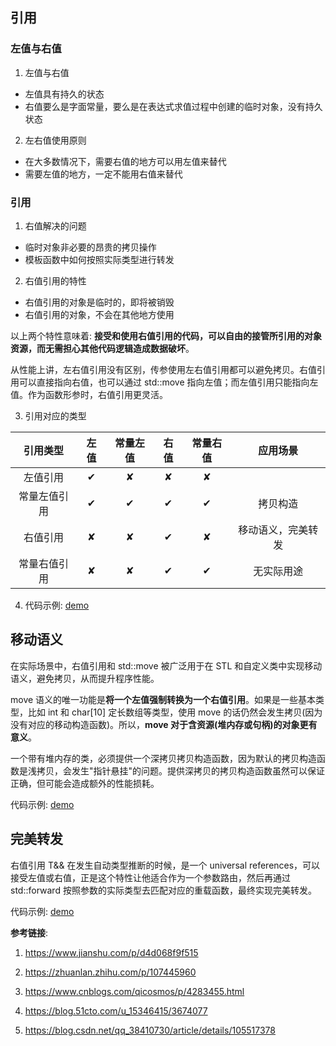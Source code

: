 ## 引用

### 左值与右值

1. 左值与右值

- 左值具有持久的状态
- 右值要么是字面常量，要么是在表达式求值过程中创建的临时对象，没有持久状态

2. 左右值使用原则

- 在大多数情况下，需要右值的地方可以用左值来替代
- 需要左值的地方，一定不能用右值来替代

### 引用

1. 右值解决的问题

- 临时对象非必要的昂贵的拷贝操作
- 模板函数中如何按照实际类型进行转发

2. 右值引用的特性

- 右值引用的对象是临时的，即将被销毁
- 右值引用的对象，不会在其他地方使用

以上两个特性意味着: **接受和使用右值引用的代码，可以自由的接管所引用的对象资源，而无需担心其他代码逻辑造成数据破坏**。

从性能上讲，左右值引用没有区别，传参使用左右值引用都可以避免拷贝。右值引用可以直接指向右值，也可以通过 std::move 指向左值；而左值引用只能指向左值。作为函数形参时，右值引用更灵活。

3. 引用对应的类型

|   引用类型   | 左值 | 常量左值 | 右值 | 常量右值 |      应用场景      |
| :----------: | :--: | :------: | :--: | :------: | :----------------: |
|   左值引用   |  ✔   |    ✘     |  ✘   |    ✘     |                    |
| 常量左值引用 |  ✔   |    ✔     |  ✔   |    ✔     |      拷贝构造      |
|   右值引用   |  ✘   |    ✘     |  ✔   |    ✘     | 移动语义，完美转发 |
| 常量右值引用 |  ✘   |    ✘     |  ✔   |    ✔     |     无实际用途     |

4. 代码示例: [demo](code/reference.cc)

## 移动语义

在实际场景中，右值引用和 std::move 被广泛用于在 STL 和自定义类中实现移动语义，避免拷贝，从而提升程序性能。

move 语义的唯一功能是**将一个左值强制转换为一个右值引用**。如果是一些基本类型，比如 int 和 char[10] 定长数组等类型，使用 move 的话仍然会发生拷贝(因为没有对应的移动构造函数)。所以，**move 对于含资源(堆内存或句柄)的对象更有意义**。

一个带有堆内存的类，必须提供一个深拷贝拷贝构造函数，因为默认的拷贝构造函数是浅拷贝，会发生"指针悬挂"的问题。提供深拷贝的拷贝构造函数虽然可以保证正确，但可能会造成额外的性能损耗。

代码示例: [demo](code/move.cc)

## 完美转发

右值引用 T&& 在发生自动类型推断的时候，是一个 universal references，可以接受左值或右值，正是这个特性让他适合作为一个参数路由，然后再通过 std::forward 按照参数的实际类型去匹配对应的重载函数，最终实现完美转发。

代码示例: [demo](code/forward.cc)



**参考链接**:

1. https://www.jianshu.com/p/d4d068f9f515
2. https://zhuanlan.zhihu.com/p/107445960
3. https://www.cnblogs.com/qicosmos/p/4283455.html

4. https://blog.51cto.com/u_15346415/3674077
5. https://blog.csdn.net/qq_38410730/article/details/105517378
